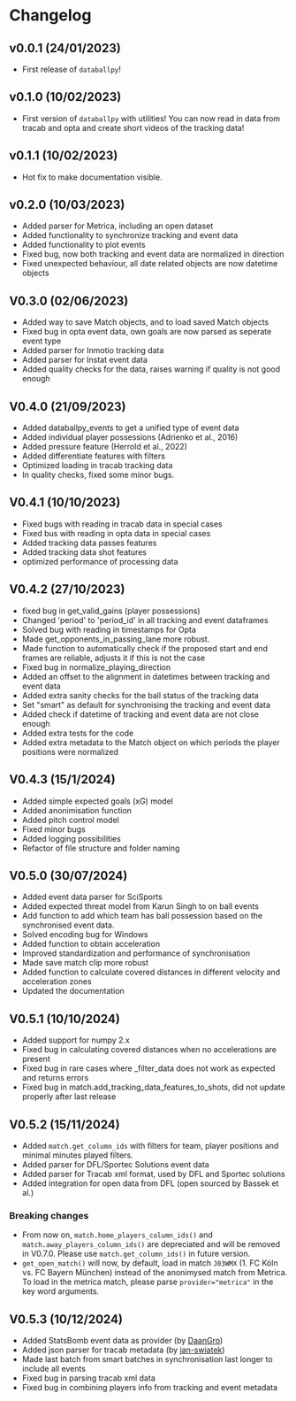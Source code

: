# Changelog

## v0.0.1 (24/01/2023)

- First release of `databallpy`!

## v0.1.0 (10/02/2023)

- First version of `databallpy` with utilities! You can now read in data from tracab and opta and create short videos of the tracking data!

## v0.1.1 (10/02/2023)

- Hot fix to make documentation visible.

## v0.2.0 (10/03/2023)

- Added parser for Metrica, including an open dataset
- Added functionality to synchronize tracking and event data
- Added functionality to plot events
- Fixed bug, now both tracking and event data are normalized in direction
- Fixed unexpected behaviour, all date related objects are now datetime objects

## V0.3.0 (02/06/2023)

- Added way to save Match objects, and to load saved Match objects
- Fixed bug in opta event data, own goals are now parsed as seperate event type
- Added parser for Inmotio tracking data
- Added parser for Instat event data
- Added quality checks for the data, raises warning if quality is not good enough

## V0.4.0 (21/09/2023)

- Added databallpy_events to get a unified type of event data
- Added individual player possessions (Adrienko et al., 2016)
- Added pressure feature (Herrold et al., 2022)
- Added differentiate features with filters
- Optimized loading in tracab tracking data
- In quality checks, fixed some minor bugs.

## V0.4.1 (10/10/2023)

- Fixed bugs with reading in tracab data in special cases
- Fixed bus with reading in opta data in special cases
- Added tracking data passes features
- Added tracking data shot features
- optimized performance of processing data

## V0.4.2 (27/10/2023)

- fixed bug in get_valid_gains (player possessions)
- Changed 'period' to 'period_id' in all tracking and event dataframes
- Solved bug with reading in timestamps for Opta
- Made get_opponents_in_passing_lane more robust.
- Made function to automatically check if the proposed start and end frames are reliable, adjusts it if this is not the case
- Fixed bug in normalize_playing_direction
- Added an offset to the alignment in datetimes between tracking and event data
- Added extra sanity checks for the ball status of the tracking data
- Set "smart" as default for synchronising the tracking and event data
- Added check if datetime of tracking and event data are not close enough
- Added extra tests for the code
- Added extra metadata to the Match object on which periods the player positions were normalized

## V0.4.3 (15/1/2024)

- Added simple expected goals (xG) model
- Added anonimisation function
- Added pitch control model
- Fixed minor bugs
- Added logging possibilities
- Refactor of file structure and folder naming

## V0.5.0 (30/07/2024)

- Added event data parser for SciSports
- Added expected threat model from Karun Singh to on ball events
- Add function to add which team has ball possession based on the synchronised event data.
- Solved encoding bug for Windows
- Added function to obtain acceleration
- Improved standardization and performance of synchronisation
- Made save match clip more robust
- Added function to calculate covered distances in different velocity and acceleration zones
- Updated the documentation

## V0.5.1 (10/10/2024)

- Added support for numpy 2.x
- Fixed bug in calculating covered distances when no accelerations are present
- Fixed bug in rare cases where _filter_data does not work as expected and returns errors
- Fixed bug in match.add_tracking_data_features_to_shots, did not update properly after last release


## V0.5.2 (15/11/2024)

- Added `match.get_column_ids` with filters for team, player positions and minimal minutes played filters.
- Added parser for DFL/Sportec Solutions event data
- Added parser for Tracab xml format, used by DFL and Sportec solutions
- Added integration for open data from DFL (open sourced by Bassek et al.)

### Breaking changes
- From now on, `match.home_players_column_ids()` and `match.away_players_column_ids()` are depreciated and will be removed in V0.7.0. Please use `match.get_column_ids()` in future version.
- `get_open_match()` will now, by default, load in match `J03WMX` (1. FC Köln vs. FC Bayern München) instead of the anonimysed match from Metrica. To load in the metrica match, please parse `provider="metrica"` in the key word arguments.


## V0.5.3 (10/12/2024)

- Added StatsBomb event data as provider (by [DaanGro](https://github.com/DaanGro))
- Added json parser for tracab metadata (by [jan-swiatek](https://github.com/jan-swiatek))
- Made last batch from smart batches in synchronisation last longer to include all events
- Fixed bug in parsing tracab xml data
- Fixed bug in combining players info from tracking and event metadata
